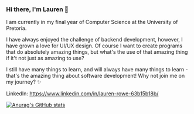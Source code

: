 ### Hi there, I'm Lauren 👋

<!--
**LaurenRowe99/LaurenRowe99** is a ✨ _special_ ✨ repository because its `README.md` (this file) appears on your GitHub profile.

Here are some ideas to get you started:

- 🔭 I’m currently working on ...
- 🌱 I’m currently learning ...
- 👯 I’m looking to collaborate on ...
- 🤔 I’m looking for help with ...
- 💬 Ask me about ...
- 📫 How to reach me: ...
- 😄 Pronouns: ...
- ⚡ Fun fact: ...
-->

I am currently in my final year of Computer Science at the University of Pretoria.

I have always enjoyed the challenge of backend development, however, I have grown a love for UI/UX design. Of course I want to create programs that do absolutely amazing things, but what's the use of that amazing thing if it't not just as amazing to use?

I still have many things to learn, and will always have many things to learn - that's the amazing thing about software development! 
Why not join me on my journey? ✨

LinkedIn: https://www.linkedin.com/in/lauren-rowe-63b15b18b/

[![Anurag's GitHub stats](https://github-readme-stats.vercel.app/api?username=LaurenRowe99)](https://github.com/anuraghazra/github-readme-stats)
